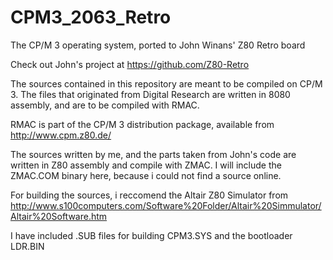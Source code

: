 # CPM3_2063_Retro
The CP/M 3 operating system, ported to John Winans' Z80 Retro board

Check out John's project at https://github.com/Z80-Retro

The sources contained in this repository are meant to be compiled on CP/M 3.
The files that originated from Digital Research are written in 8080 assembly, 
and are to be compiled with RMAC.

RMAC is part of the CP/M 3 distribution package, available from http://www.cpm.z80.de/

The sources written by me, and the parts taken from John's code are written 
in Z80 assembly and compile with ZMAC. I will include the ZMAC.COM binary 
here, because i could not find a source online.

For building the sources, i reccomend the Altair Z80 Simulator from 
http://www.s100computers.com/Software%20Folder/Altair%20Simmulator/Altair%20Software.htm

I have included .SUB files for building CPM3.SYS and the bootloader LDR.BIN
